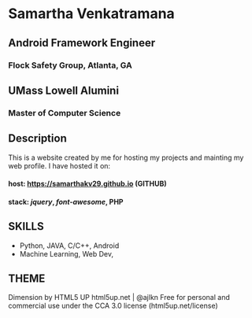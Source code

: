 # Samartha Venkatramana
## Android Framework Engineer
### Flock Safety Group, Atlanta, GA

## UMass Lowell Alumini
### Master of Computer Science

## Description
This is a website created by me for hosting my projects and mainting my web profile. I have hosted it on:
#### **host**: https://samarthakv29.github.io (**GITHUB**)
#### **stack**: _jquery_, _font-awesome_, **PHP**

## SKILLS
- Python, JAVA, C/C++, Android
- Machine Learning, Web Dev, 


## THEME
Dimension by HTML5 UP
html5up.net | @ajlkn
Free for personal and commercial use under the CCA 3.0 license (html5up.net/license)

